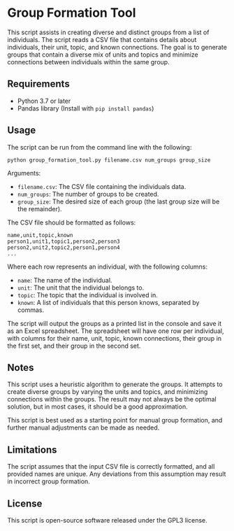 # Group Formation Tool

This script assists in creating diverse and distinct groups from a list of individuals. The script reads a CSV file that contains details about individuals, their unit, topic, and known connections. The goal is to generate groups that contain a diverse mix of units and topics and minimize connections between individuals within the same group.

## Requirements

- Python 3.7 or later
- Pandas library (Install with `pip install pandas`)

## Usage

The script can be run from the command line with the following:

```shell
python group_formation_tool.py filename.csv num_groups group_size
```

Arguments:

- `filename.csv`: The CSV file containing the individuals data.
- `num_groups`: The number of groups to be created.
- `group_size`: The desired size of each group (the last group size will be the remainder).

The CSV file should be formatted as follows:

```csv
name,unit,topic,known
person1,unit1,topic1,person2,person3
person2,unit2,topic2,person1,person4
...
```

Where each row represents an individual, with the following columns:

- `name`: The name of the individual.
- `unit`: The unit that the individual belongs to.
- `topic`: The topic that the individual is involved in.
- `known`: A list of individuals that this person knows, separated by commas.

The script will output the groups as a printed list in the console and save it as an Excel spreadsheet. The spreadsheet will have one row per individual, with columns for their name, unit, topic, known connections, their group in the first set, and their group in the second set.

## Notes

This script uses a heuristic algorithm to generate the groups. It attempts to create diverse groups by varying the units and topics, and minimizing connections within the groups. The result may not always be the optimal solution, but in most cases, it should be a good approximation.

This script is best used as a starting point for manual group formation, and further manual adjustments can be made as needed.

## Limitations

The script assumes that the input CSV file is correctly formatted, and all provided names are unique. Any deviations from this assumption may result in incorrect group formation.

## License

This script is open-source software released under the GPL3 license.
